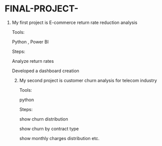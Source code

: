 # FINAL-PROJECT-
1. My first project is E-commerce return rate reduction analysis

   Tools:

   Python , Power BI

   Steps:

   Analyze return rates

   Developed a dashboard creation

   2. My second project is customer churn analysis for telecom industry


      Tools:

      python

      Steps:

      show churn distribution

      show churn by contract type

      show monthly charges distribution etc.
